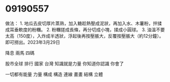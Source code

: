 # 09190557
做法： 1. 地瓜去皮切厚片蒸熟，加入糖趁熱壓成泥狀，再加入水、木薯粉，拌揉成耳垂軟度的粉糰。 2. 粉糰搓成長條，再分切成小塊，揉成小圓球。 3. 油溫不要太高（150度），入炸成半透狀，浮起後再按壓脹大，反覆按壓脹大（約12分鐘）。 即可撈出。2023年3月29日


降息 兩馬
四碼



股市全球 排行 國家
台灣
知識就是力量
你知道你認識
你會了

一切都有能量 力量 構成 構造 連線
畫畫
結構
立體
